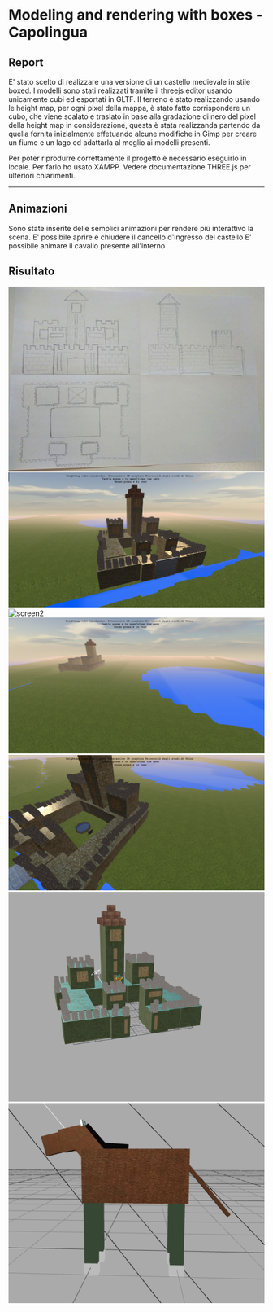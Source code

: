 # Modeling and rendering with boxes - Capolingua

## Report

E' stato scelto di realizzare una versione di un castello medievale in stile boxed. I modelli sono stati realizzati tramite il threejs editor usando unicamente cubi ed esportati in GLTF. Il terreno è stato realizzando usando le height map, per ogni pixel della mappa, è stato fatto corrispondere un cubo, che viene scalato e traslato in base alla gradazione di nero del pixel della height map in considerazione, questa è stata realizzanda partendo da quella fornita inizialmente effetuando alcune modifiche in Gimp per creare un fiume e un lago ed adattarla al meglio ai modelli presenti.

Per poter riprodurre correttamente il progetto è necessario eseguirlo in locale. Per farlo ho usato XAMPP. Vedere documentazione THREE.js per ulteriori chiarimenti.

---

## Animazioni

Sono state inserite delle semplici animazioni per rendere più interattivo la scena.
E' possibile aprire e chiudere il cancello d'ingresso del castello
E' possibile animare il cavallo presente all'interno

## Risultato

![bozza](resources/Bozza.jpg)
![screen1](resources/res_00001.png)
![screen2](resources/res_000002.png)
![screen3](resources/res_00003.png)
![screen4](resources/res_00004.png)
![screen5](resources/res_00005.png)
![screen5](resources/res_00006.png)
